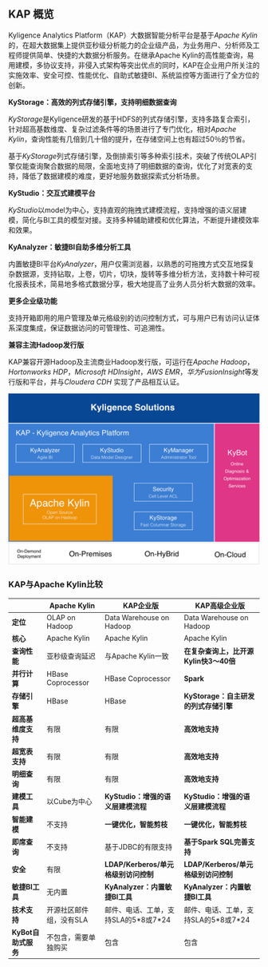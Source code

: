 
## KAP 概览

Kyligence Analytics Platform（KAP）大数据智能分析平台是基于*Apache Kylin*的，在超大数据集上提供亚秒级分析能力的企业级产品，为业务用户、分析师及工程师提供简单、快捷的大数据分析服务。在继承Apache Kylin的高性能查询，易用建模，多协议支持，非侵入式架构等突出优点的同时，KAP在企业用户所关注的实施效率、安全可控、性能优化、自助式敏捷BI、系统监控等方面进行了全方位的创新。

**KyStorage：高效的列式存储引擎，支持明细数据查询**

*KyStorage*是Kyligence研发的基于HDFS的列式存储引擎，支持多路复合索引，针对超高基数维度、复杂过滤条件等的场景进行了专门优化，相对*Apache Kylin*，查询性能有几倍到几十倍的提升，在存储空间上也有超过50％的节省。

基于*KyStorage*列式存储引擎，及倒排索引等多种索引技术，突破了传统OLAP引擎仅能查询聚合数据的局限，全面地支持了明细数据的查询，优化了对宽表的支持，降低了数据建模的难度，更好地服务数据探索式分析场景。

**KyStudio：交互式建模平台**

*KyStudio*以model为中心，支持直观的拖拽式建模流程，支持增强的语义层建模，简化与BI工具的模型对接。支持多种辅助建模和优化算法，不断提升建模效率和效果。

**KyAnalyzer：敏捷BI自助多维分析工具**

内置敏捷BI平台*KyAnalyzer*，用户仅需浏览器，以熟悉的可拖拽方式交互地探复杂数据源，支持钻取，上卷，切片，切块，旋转等多维分析方法，支持数十种可视化报表技术，简易地多格式数据分享，极大地提高了业务人员分析大数据的效率。

**更多企业级功能**

支持开箱即用的用户管理及单元格级别的访问控制方式，可与用户已有访问认证体系深度集成，保证数据访问的可管理性、可追溯性。

**兼容主流Hadoop发行版**

KAP兼容开源Hadoop及主流商业Hadoop发行版，可运行在*Apache Hadoop*，*Hortonworks HDP*，*Microsoft HDInsight*，*AWS EMR*，*华为FusionInsight*等发行版和平台，并与*Cloudera CDH* 实现了产品相互认证。



![](images/kap_portofilio.png)



### KAP与Apache Kylin比较

|                | Apache Kylin      | KAP企业版                      | KAP高级企业版                    |
| -------------- | ----------------- | --------------------------- | --------------------------- |
| **定位**         | OLAP on Hadoop    | Data Warehouse on Hadoop    | Data Warehouse on Hadoop    |
| **核心**         | Apache Kylin      | Apache Kylin                | Apache Kylin                |
| **查询性能**       | 亚秒级查询延迟           | 与Apache Kylin一致             | **在复杂查询上，比开源Kylin快3～40倍**   |
| **并行计算**       | HBase Coprocessor | HBase Coprocessor           | **Spark**                   |
| **存储引擎**       | HBase             | HBase                       | **KyStorage：自主研发的列式存储引擎**   |
| **超高基维度支持**    | 有限                | 有限                          | **高效地支持**                   |
| **超宽表支持**      | 有限                | 有限                          | **高效地支持**                   |
| **明细查询**       | 有限                | 有限                          | **高效地支持**                   |
| **建模工具**       | 以Cube为中心          | **KyStudio：增强的语义层建模流程**     | **KyStudio：增强的语义层建模流程**     |
| **智能建模**       | 不支持               | **一键优化，智能剪枝**               | **一键优化，智能剪枝**               |
| **即席查询**       | 不支持               | 基于JDBC的有限支持                 | **基于Spark SQL完善支持**         |
| **安全**         | 有限                | **LDAP/Kerberos/单元格级别访问控制** | **LDAP/Kerberos/单元格级别访问控制** |
| **敏捷BI工具**     | 无内置               | **KyAnalyzer：内置敏捷BI工具**     | **KyAnalyzer：内置敏捷BI工具**     |
| **技术支持**       | 开源社区邮件组，没有SLA     | 邮件、电话、工单，支持SLA的5\*8或7\*24   | 邮件、电话、工单，支持SLA的5\*8或7\*24   |
| **KyBot自助式服务** | 不包含，需要单独购买        | 包含                          | 包含                          |


